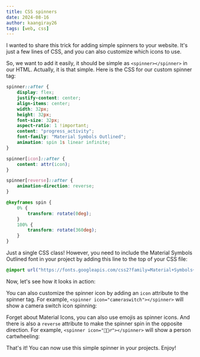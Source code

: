 ```yaml
---
title: CSS spinners
date: 2024-08-16
author: kaangiray26
tags: [web, css]
---
```


I wanted to share this trick for adding simple spinners to your website. It's just a few lines of CSS, and you can also customize which icons to use.

So, we want to add it easily, it should be simple as `<spinner></spinner>` in our HTML. Actually, it is that simple. Here is the CSS for our custom spinner tag:

```css
spinner::after {
    display: flex;
    justify-content: center;
    align-items: center;
    width: 32px;
    height: 32px;
    font-size: 32px;
    aspect-ratio: 1 !important;
    content: "progress_activity";
    font-family: "Material Symbols Outlined";
    animation: spin 1s linear infinite;
}

spinner[icon]::after {
    content: attr(icon);
}

spinner[reverse]::after {
    animation-direction: reverse;
}

@keyframes spin {
    0% {
        transform: rotate(0deg);
    }
    100% {
        transform: rotate(360deg);
    }
}
```

Just a single CSS class! However, you need to include the Material Symbols Outlined font in your project by adding this line to the top of your CSS file:

```css
@import url("https://fonts.googleapis.com/css2?family=Material+Symbols+Outlined:opsz,wght,FILL,GRAD@24,400,1,0");
```

Now, let's see how it looks in action:
<spinner></spinner>

You can also customize the spinner icon by adding an `icon` attribute to the spinner tag. For example, `<spinner icon="cameraswitch"></spinner>` will show a camera switch icon spinning:
<spinner icon="cameraswitch"></spinner>

Forget about Material Icons, you can also use emojis as spinner icons. And there is also a `reverse` attribute to make the spinner spin in the opposite direction. For example, `<spinner icon="🤸🏻‍♂️"></spinner>` will show a person cartwheeling:
<spinner icon="🤸🏻‍♂️" reverse></spinner>

That's it! You can now use this simple spinner in your projects. Enjoy!
